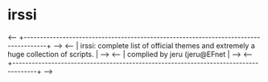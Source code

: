 # irssi

<-- +-------------------------------------------------------------------------------------+ -->
<-- | irssi: complete list of official themes and extremely a huge collection of scripts. | -->
<-- |                         complied by jeru (jeru@EFnet                                | -->
<-- +-------------------------------------------------------------------------------------+ -->


